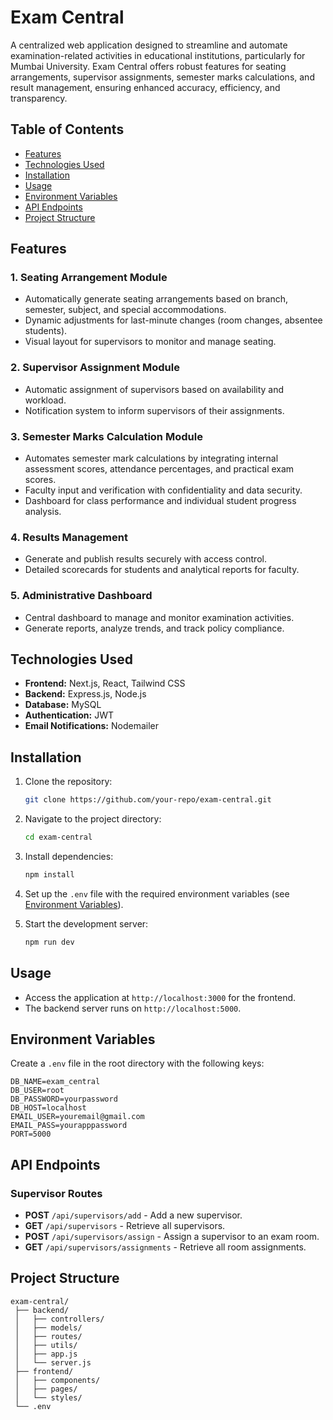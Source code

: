 # Exam Central

A centralized web application designed to streamline and automate examination-related activities in educational institutions, particularly for Mumbai University. Exam Central offers robust features for seating arrangements, supervisor assignments, semester marks calculations, and result management, ensuring enhanced accuracy, efficiency, and transparency.

## Table of Contents

- [Features](#features)
- [Technologies Used](#technologies-used)
- [Installation](#installation)
- [Usage](#usage)
- [Environment Variables](#environment-variables)
- [API Endpoints](#api-endpoints)
- [Project Structure](#project-structure)


## Features

### 1. Seating Arrangement Module
- Automatically generate seating arrangements based on branch, semester, subject, and special accommodations.
- Dynamic adjustments for last-minute changes (room changes, absentee students).
- Visual layout for supervisors to monitor and manage seating.

### 2. Supervisor Assignment Module
- Automatic assignment of supervisors based on availability and workload.
- Notification system to inform supervisors of their assignments.

### 3. Semester Marks Calculation Module
- Automates semester mark calculations by integrating internal assessment scores, attendance percentages, and practical exam scores.
- Faculty input and verification with confidentiality and data security.
- Dashboard for class performance and individual student progress analysis.

### 4. Results Management
- Generate and publish results securely with access control.
- Detailed scorecards for students and analytical reports for faculty.

### 5. Administrative Dashboard
- Central dashboard to manage and monitor examination activities.
- Generate reports, analyze trends, and track policy compliance.

## Technologies Used

- **Frontend:** Next.js, React, Tailwind CSS
- **Backend:** Express.js, Node.js
- **Database:** MySQL
- **Authentication:** JWT
- **Email Notifications:** Nodemailer

## Installation

1. Clone the repository:
   ```bash
   git clone https://github.com/your-repo/exam-central.git
   ```

2. Navigate to the project directory:
   ```bash
   cd exam-central
   ```

3. Install dependencies:
   ```bash
   npm install
   ```

4. Set up the `.env` file with the required environment variables (see [Environment Variables](#environment-variables)).

5. Start the development server:
   ```bash
   npm run dev
   ```

## Usage

- Access the application at `http://localhost:3000` for the frontend.
- The backend server runs on `http://localhost:5000`.

## Environment Variables

Create a `.env` file in the root directory with the following keys:

```env
DB_NAME=exam_central
DB_USER=root
DB_PASSWORD=yourpassword
DB_HOST=localhost
EMAIL_USER=youremail@gmail.com
EMAIL_PASS=yourapppassword
PORT=5000
```

## API Endpoints

### Supervisor Routes

- **POST** `/api/supervisors/add` - Add a new supervisor.
- **GET** `/api/supervisors` - Retrieve all supervisors.
- **POST** `/api/supervisors/assign` - Assign a supervisor to an exam room.
- **GET** `/api/supervisors/assignments` - Retrieve all room assignments.

## Project Structure

```text
exam-central/
 ├── backend/
 │   ├── controllers/
 │   ├── models/
 │   ├── routes/
 │   ├── utils/
 │   ├── app.js
 │   └── server.js
 ├── frontend/
 │   ├── components/
 │   ├── pages/
 │   └── styles/
 └── .env
```

